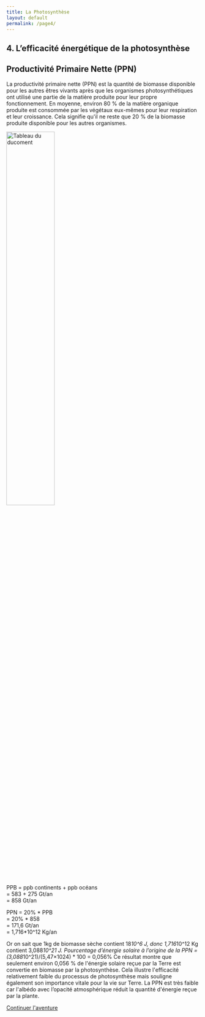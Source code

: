 ```yaml
---
title: La Photosynthèse
layout: default
permalink: /page4/
---
```

## 4. L’efficacité énergétique de la photosynthèse

## Productivité Primaire Nette (PPN)

La productivité primaire nette (PPN) est la quantité de biomasse disponible pour les autres êtres vivants après que les organismes photosynthétiques ont utilisé une partie de la matière produite pour leur propre fonctionnement. En moyenne, environ 80 % de la matière organique produite est consommée par les végétaux eux-mêmes pour leur respiration et leur croissance. Cela signifie qu'il ne reste que 20 % de la biomasse produite disponible pour les autres organismes.

<img src="/laphotosyntheseSVT/tableaudocument.jpg" alt="Tableau du ducoment" width="50%">

PPB = ppb continents + ppb océans  
        = 583 + 275 Gt/an  
        = 858 Gt/an  



PPN = 20% * PPB  
        = 20% * 858  
        = 171,6 Gt/an  
        = 1,716*10^12 Kg/an  

Or on sait que 1kg de biomasse sèche contient 18*10^6 J, donc 1,716*10^12 Kg contient 3,088*10^21 J. 
Pourcentage d’énergie solaire à l’origine de la PPN = (3,088*10^21)/(5,47×1024) * 100 = 0,056%
Ce résultat montre que seulement environ 0,056 % de l'énergie solaire reçue par la Terre est convertie en biomasse par la photosynthèse. Cela illustre l'efficacité relativement faible du processus de photosynthèse mais souligne également son importance vitale pour la vie sur Terre. La PPN est très faible car l'albédo avec l’opacité atmosphérique réduit la quantité d'énergie reçue par la plante.

<a href="/laphotosyntheseSVT/page5/" class="btn">Continuer l'aventure</a>